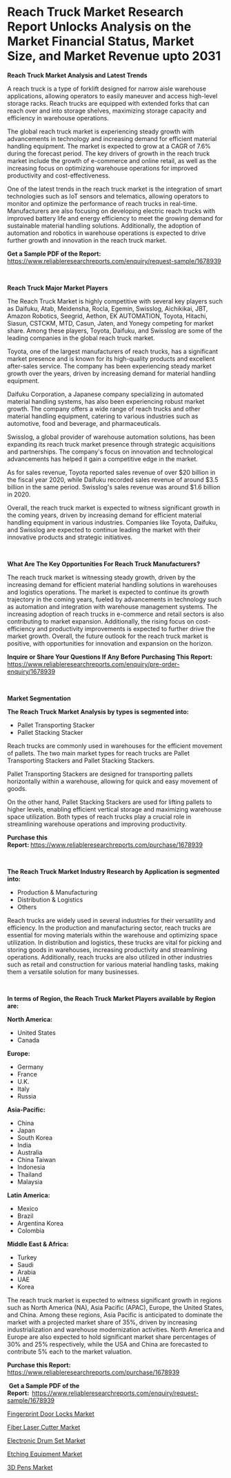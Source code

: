 <p><h1>Reach Truck Market Research Report Unlocks Analysis on the Market Financial Status, Market Size, and Market Revenue upto 2031</h1></p><p><strong>Reach Truck Market Analysis and Latest Trends</strong></p>
<p><p>A reach truck is a type of forklift designed for narrow aisle warehouse applications, allowing operators to easily maneuver and access high-level storage racks. Reach trucks are equipped with extended forks that can reach over and into storage shelves, maximizing storage capacity and efficiency in warehouse operations.</p><p>The global reach truck market is experiencing steady growth with advancements in technology and increasing demand for efficient material handling equipment. The market is expected to grow at a CAGR of 7.6% during the forecast period. The key drivers of growth in the reach truck market include the growth of e-commerce and online retail, as well as the increasing focus on optimizing warehouse operations for improved productivity and cost-effectiveness.</p><p>One of the latest trends in the reach truck market is the integration of smart technologies such as IoT sensors and telematics, allowing operators to monitor and optimize the performance of reach trucks in real-time. Manufacturers are also focusing on developing electric reach trucks with improved battery life and energy efficiency to meet the growing demand for sustainable material handling solutions. Additionally, the adoption of automation and robotics in warehouse operations is expected to drive further growth and innovation in the reach truck market.</p></p>
<p><strong>Get a Sample PDF of the Report:&nbsp;</strong> <a href="https://www.reliableresearchreports.com/enquiry/request-sample/1678939">https://www.reliableresearchreports.com/enquiry/request-sample/1678939</a></p>
<p>&nbsp;</p>
<p><strong>Reach Truck Major Market Players</strong></p>
<p><p>The Reach Truck Market is highly competitive with several key players such as Daifuku, Atab, Meidensha, Rocla, Egemin, Swisslog, Aichikikai, JBT, Amazon Robotics, Seegrid, Aethon, EK AUTOMATION, Toyota, Hitachi, Siasun, CSTCKM, MTD, Casun, Jaten, and Yonegy competing for market share. Among these players, Toyota, Daifuku, and Swisslog are some of the leading companies in the global reach truck market.</p><p>Toyota, one of the largest manufacturers of reach trucks, has a significant market presence and is known for its high-quality products and excellent after-sales service. The company has been experiencing steady market growth over the years, driven by increasing demand for material handling equipment.</p><p>Daifuku Corporation, a Japanese company specializing in automated material handling systems, has also been experiencing robust market growth. The company offers a wide range of reach trucks and other material handling equipment, catering to various industries such as automotive, food and beverage, and pharmaceuticals.</p><p>Swisslog, a global provider of warehouse automation solutions, has been expanding its reach truck market presence through strategic acquisitions and partnerships. The company's focus on innovation and technological advancements has helped it gain a competitive edge in the market.</p><p>As for sales revenue, Toyota reported sales revenue of over $20 billion in the fiscal year 2020, while Daifuku recorded sales revenue of around $3.5 billion in the same period. Swisslog's sales revenue was around $1.6 billion in 2020.</p><p>Overall, the reach truck market is expected to witness significant growth in the coming years, driven by increasing demand for efficient material handling equipment in various industries. Companies like Toyota, Daifuku, and Swisslog are expected to continue leading the market with their innovative products and strategic initiatives.</p></p>
<p>&nbsp;</p>
<p><strong>What Are The Key Opportunities For Reach Truck Manufacturers?</strong></p>
<p><p>The reach truck market is witnessing steady growth, driven by the increasing demand for efficient material handling solutions in warehouses and logistics operations. The market is expected to continue its growth trajectory in the coming years, fueled by advancements in technology such as automation and integration with warehouse management systems. The increasing adoption of reach trucks in e-commerce and retail sectors is also contributing to market expansion. Additionally, the rising focus on cost-efficiency and productivity improvements is expected to further drive the market growth. Overall, the future outlook for the reach truck market is positive, with opportunities for innovation and expansion on the horizon.</p></p>
<p><strong>Inquire or Share Your Questions If Any Before Purchasing This Report:</strong> <a href="https://www.reliableresearchreports.com/enquiry/pre-order-enquiry/1678939">https://www.reliableresearchreports.com/enquiry/pre-order-enquiry/1678939</a></p>
<p>&nbsp;</p>
<p><strong>Market Segmentation</strong></p>
<p><strong>The Reach Truck Market Analysis by types is segmented into:</strong></p>
<p><ul><li>Pallet Transporting Stacker</li><li>Pallet Stacking Stacker</li></ul></p>
<p><p>Reach trucks are commonly used in warehouses for the efficient movement of pallets. The two main market types for reach trucks are Pallet Transporting Stackers and Pallet Stacking Stackers. </p><p>Pallet Transporting Stackers are designed for transporting pallets horizontally within a warehouse, allowing for quick and easy movement of goods. </p><p>On the other hand, Pallet Stacking Stackers are used for lifting pallets to higher levels, enabling efficient vertical storage and maximizing warehouse space utilization. Both types of reach trucks play a crucial role in streamlining warehouse operations and improving productivity.</p></p>
<p><strong>Purchase this Report:&nbsp;</strong><a href="https://www.reliableresearchreports.com/purchase/1678939">https://www.reliableresearchreports.com/purchase/1678939</a></p>
<p>&nbsp;</p>
<p><strong>The Reach Truck Market Industry Research by Application is segmented into:</strong></p>
<p><ul><li>Production & Manufacturing</li><li>Distribution & Logistics</li><li>Others</li></ul></p>
<p><p>Reach trucks are widely used in several industries for their versatility and efficiency. In the production and manufacturing sector, reach trucks are essential for moving materials within the warehouse and optimizing space utilization. In distribution and logistics, these trucks are vital for picking and storing goods in warehouses, increasing productivity and streamlining operations. Additionally, reach trucks are also utilized in other industries such as retail and construction for various material handling tasks, making them a versatile solution for many businesses.</p></p>
<p>&nbsp;</p>
<p><strong>In terms of Region, the Reach Truck Market Players available by Region are:</strong></p>
<p>
    <p> <strong> North America: </strong>
        <ul>
            <li>United States</li>
            <li>Canada</li>
        </ul>
        </p> 
    <p> <strong> Europe: </strong>
        <ul>
            <li>Germany</li>
            <li>France</li>
            <li>U.K.</li>
            <li>Italy</li>
            <li>Russia</li>
        </ul>
        </p> 
    <p> <strong> Asia-Pacific: </strong>
        <ul>
            <li>China</li>
            <li>Japan</li>
            <li>South Korea</li>
            <li>India</li>
            <li>Australia</li>
            <li>China Taiwan</li>
            <li>Indonesia</li>
            <li>Thailand</li>
            <li>Malaysia</li>
        </ul>
        </p> 
    <p> <strong> Latin America: </strong>
        <ul>
            <li>Mexico</li>
            <li>Brazil</li>
            <li>Argentina Korea</li>
            <li>Colombia</li>
        </ul>
        </p> 
    <p> <strong> Middle East & Africa: </strong>
        <ul>
            <li>Turkey</li>
            <li>Saudi</li>
            <li>Arabia</li>
            <li>UAE</li>
            <li>Korea</li>
        </ul>
    </p>
    </p>
<p><p>The reach truck market is expected to witness significant growth in regions such as North America (NA), Asia Pacific (APAC), Europe, the United States, and China. Among these regions, Asia Pacific is anticipated to dominate the market with a projected market share of 35%, driven by increasing industrialization and warehouse modernization activities. North America and Europe are also expected to hold significant market share percentages of 30% and 25% respectively, while the USA and China are forecasted to contribute 5% each to the market valuation.</p></p>
<p><strong>Purchase this Report: </strong><a href="https://www.reliableresearchreports.com/purchase/1678939">https://www.reliableresearchreports.com/purchase/1678939</a></p>
<p>&nbsp;<strong>Get a Sample PDF of the Report:&nbsp;&nbsp;</strong><a href="https://www.reliableresearchreports.com/enquiry/request-sample/1678939">https://www.reliableresearchreports.com/enquiry/request-sample/1678939</a></p>
<p><strong></strong></p>
<p><p><a href="https://medium.com/p/1ca4807b8f3d/edit">Fingerprint Door Locks Market</a></p><p><a href="https://medium.com/@justintaylor7556/fiber-laser-cutter-market-size-cagr-trends-2024-2030-ee1feb3c6ea5">Fiber Laser Cutter Market</a></p><p><a href="https://medium.com/@bricebeahan/electronic-drum-set-market-furnishes-information-on-market-share-market-trends-and-market-growth-77f177f3c33c">Electronic Drum Set Market</a></p><p><a href="https://medium.com/@justintaylor7556/etching-equipment-market-research-report-its-history-and-forecast-2024-to-2031-e4f5798b4149">Etching Equipment Market</a></p><p><a href="https://medium.com/@bricebeahan/3d-pens-market-exploring-market-share-market-trends-and-future-growth-bd482ed564f8">3D Pens Market</a></p></p>